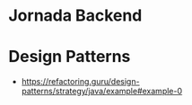 # Jornada Backend

# Design Patterns
  - https://refactoring.guru/design-patterns/strategy/java/example#example-0

